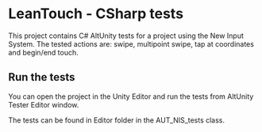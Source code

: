 # LeanTouch - CSharp tests

This project contains C# AltUnity tests for a project using the New Input System.
The tested actions are: swipe, multipoint swipe, tap at coordinates and begin/end touch.

## Run the tests

You can open the project in the Unity Editor and run the tests from AltUnity Tester Editor window.

The tests can be found in Editor folder in the AUT_NIS_tests class.

